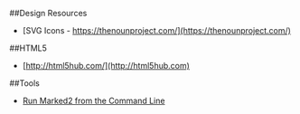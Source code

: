 ##Design Resources
* [SVG Icons - https://thenounproject.com/](https://thenounproject.com/)


##HTML5
* [http://html5hub.com/](http://html5hub.com)

##Tools
* [Run Marked2 from the Command Line](http://jblevins.org/log/marked-2-command)
